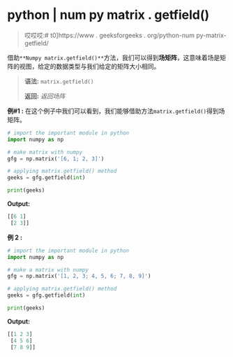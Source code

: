 # python | num py matrix . getfield()

> 哎哎哎:# t0]https://www . geeksforgeeks . org/python-num py-matrix-getfield/

借助`**Numpy matrix.getfield()**`方法，我们可以得到**场矩阵**，这意味着场是矩阵的视图，给定的数据类型与我们给定的矩阵大小相同。

> **语法:** `matrix.getfield()`
> 
> **返回:** *返回场阵*

**例#1 :**
在这个例子中我们可以看到，我们能够借助方法`matrix.getfield()`得到场矩阵。

```py
# import the important module in python
import numpy as np

# make matrix with numpy
gfg = np.matrix('[6, 1; 2, 3]')

# applying matrix.getfield() method
geeks = gfg.getfield(int)

print(geeks)
```

**Output:**

```py
[[6 1]
 [2 3]]

```

**例 2 :**

```py
# import the important module in python
import numpy as np

# make a matrix with numpy
gfg = np.matrix('[1, 2, 3; 4, 5, 6; 7, 8, 9]')

# applying matrix.getfield() method
geeks = gfg.getfield(int)

print(geeks)
```

**Output:**

```py
[[1 2 3]
 [4 5 6]
 [7 8 9]]

```